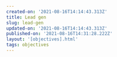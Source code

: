 ```yaml
---
created-on: '2021-08-16T14:14:43.313Z'
title: Lead gen
slug: lead-gen
updated-on: '2021-08-16T14:14:43.313Z'
published-on: '2021-08-16T14:31:28.222Z'
layout: '[objectives].html'
tags: objectives
---
```



